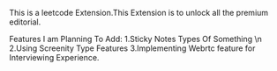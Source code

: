 

This is  a leetcode Extension.This Extension is to unlock all the premium editorial.

Features I am Planning To Add:
1.Sticky Notes Types Of Something \n
2.Using Screenity Type Features 
3.Implementing Webrtc feature for Interviewing Experience.